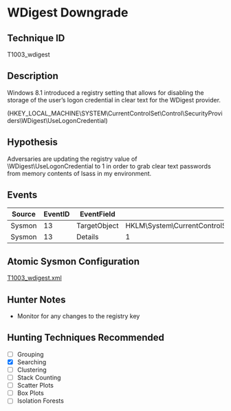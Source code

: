 # WDigest Downgrade
## Technique ID
T1003_wdigest


## Description
Windows 8.1 introduced a registry setting that allows for disabling the storage of the user’s logon credential in clear text for the WDigest provider.

(HKEY_LOCAL_MACHINE\SYSTEM\CurrentControlSet\Control\SecurityProviders\WDigest\UseLogonCredential)


## Hypothesis
Adversaries are updating the registry value of \WDigest\UseLogonCredential to 1 in order to grab clear text passwords from memory contents of lsass in my environment.


## Events

| Source | EventID | EventField | Details | Reference | 
|--------|---------|-------|--------|-----------| 
| Sysmon | 13 | TargetObject | HKLM\System\CurrentControlSet\Control\SecurityProviders\WDigest\UseLogonCredential | [Cyb3rWard0g](https://twitter.com/Cyb3rWard0g) |
| Sysmon | 13 | Details | 1 | [Cyb3rWard0g](https://twitter.com/Cyb3rWard0g) |


## Atomic Sysmon Configuration
[T1003_wdigest.xml](https://github.com/Cyb3rWard0g/ThreatHunter-Playbook/blob/master/attack_matrix/windows/sysmon_configs/T1003_wdigest.xml)


## Hunter Notes
 * Monitor for any changes to the registry key


## Hunting Techniques Recommended

- [ ] Grouping
- [x] Searching
- [ ] Clustering
- [ ] Stack Counting
- [ ] Scatter Plots
- [ ] Box Plots
- [ ] Isolation Forests